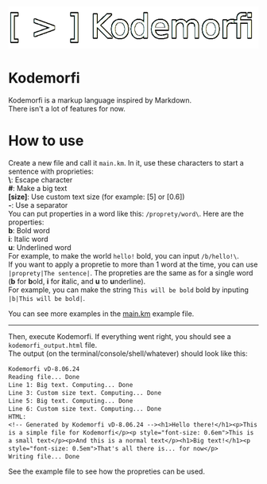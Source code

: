 ![Kodemorfi logo](kodemorfi_logo.png)
# Kodemorfi
Kodemorfi is a markup language inspired by Markdown.\
There isn't a lot of features for now.
# How to use
Create a new file and call it `main.km`. In it, use these characters to start a sentence with proprieties:\
**\\**: Escape character\
**#**: Make a big text\
**[size]**: Use custom text size (for example: [5] or [0.6])\
**-**: Use a separator\
You can put properties in a word like this: `/proprety/word\`. Here are the properties:\
**b**: Bold word\
**i**: Italic word\
**u**: Underlined word\
For example, to make the world `hello!` bold, you can input `/b/hello!\`.\
If you want to apply a propretie to more than 1 word at the time, you can use `|proprety|The sentence|`. The propreties are the same as for a single word (**b** for **b**old, **i** for **i**talic, and **u** to **u**nderline).\
For example, you can make the string `This will be bold` bold by inputing `|b|This will be bold|`.

You can see more examples in the [main.km](main.km) example file.
***
Then, execute Kodemorfi. If everything went right, you should see a `kodemorfi_output.html` file.\
The output (on the terminal/console/shell/whatever) should look like this:
```plaintext
Kodemorfi vD-8.06.24
Reading file... Done
Line 1: Big text. Computing... Done
Line 3: Custom size text. Computing... Done
Line 5: Big text. Computing... Done
Line 6: Custom size text. Computing... Done
HTML:
<!-- Generated by Kodemorfi vD-8.06.24 --><h1>Hello there!</h1><p>This is a simple file for Kodemorfi</p><p style="font-size: 0.6em">This is a small text</p><p>And this is a normal text</p><h1>Big text!</h1><p style="font-size: 0.5em">That's all there is... for now</p>
Writing file... Done
```
See the example file to see how the propreties can be used.
